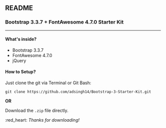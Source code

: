 ## README
### Bootstrap 3.3.7 + FontAwesome 4.7.0 Starter Kit 
---

#### What's inside?
* Bootstrap 3.3.7
* FontAwesome 4.7.0
* jQuery

#### How to Setup?

Just clone the git via Terminal or Git Bash:

```git clone https://github.com/adsingh14/Bootstrap-3-Starter-Kit.git```

**OR**

Download the `.zip` file directly.

:red_heart: _Thanks for downloading!_ 
